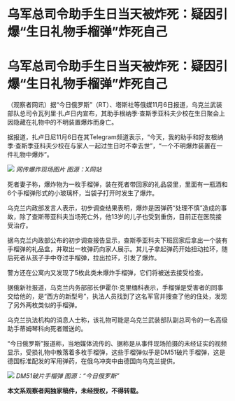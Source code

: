 # 乌军总司令助手生日当天被炸死：疑因引爆“生日礼物手榴弹”炸死自己

# 乌军总司令助手生日当天被炸死：疑因引爆“生日礼物手榴弹”炸死自己

（观察者网讯）据“今日俄罗斯”（RT）、塔斯社等俄媒11月6日报道，乌克兰武装部队总司令瓦列里·扎卢日内宣布，其助手根纳季·查斯季亚科夫少校在生日聚会上因隐藏在礼物中的不明装置爆炸而身亡。

据报道，扎卢日尼11月6日在其Telegram频道表示，“今天，我的助手和好友根纳季·查斯季亚科夫少校在与家人一起过生日时不幸去世”，“一个不明爆炸装置在一件礼物中爆炸”。

![](https://inews.gtimg.com/om_bt/OzfMDWPUAtPx9pOmDuw3hP9dEBeDOiwgnKOhG5arXI9GoAA/1000)
_网传爆炸现场图片 图源：X网站_

死者妻子称，爆炸物为一枚手榴弹，装在死者带回家的礼品袋里，里面有一瓶酒和6个手榴弹形式的小玻璃杯，当袋子打开时发生了爆炸。

乌克兰内政部发言人表示，初步调查结果表明，爆炸是因弹药“处理不慎”造成的事故，除了查斯蒂亚科夫当场死亡外，他13岁的儿子也受到重伤，目前正在医院接受治疗。

据乌克兰内政部公布的初步调查报告显示，查斯季亚科夫下班回家后拿出一个装有手榴弹的礼品盒，并取出一枚弹药向家人展示。其儿子拿起弹药开始扭动拉环，随后死者从孩子手中夺过手榴弹，拉出拉环，引发了爆炸。

警方还在公寓内又发现了5枚此类未爆炸手榴弹，它们将被送去接受检查。

据俄新社报道，乌克兰内务部部长伊霍尔·克里缅科表示，手榴弹是受害者的同事交给他的，是“西方的新型号”，执法人员找到了这名军官并搜查了他的住处，发现了另外两枚类似的手榴弹。

乌克兰执法机构的消息人士称，该礼物可能是乌克兰武装部队副总司令的一名高级助手蒂姆琴科向死者赠送的。

“今日俄罗斯”报道称，当地媒体流传的、据称是从事件现场拍摄的未经证实的视频显示，受损礼物中散落着多枚手榴弹，这些手榴弹似乎是DM51破片手榴弹，这是德国标准配发的军用弹药，在俄乌冲突中由德国向乌克兰提供。

![](https://inews.gtimg.com/om_bt/OP05sKWKL_Yis2xw3U-cpFuFdw2BST3Cht0MP7YwrgGcUAA/1000)
_DM51破片手榴弹 图源：“今日俄罗斯”_

**本文系观察者网独家稿件，未经授权，不得转载。**

